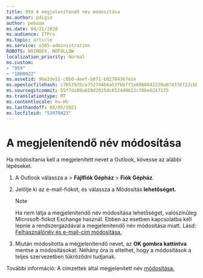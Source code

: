 ```yaml
---
title: 959 A megjelenítendő név módosítása
ms.author: pdigia
author: pebaum
ms.date: 04/21/2020
ms.audience: ITPro
ms.topic: article
ms.service: o365-administration
ROBOTS: NOINDEX, NOFOLLOW
localization_priority: Normal
ms.custom:
- "959"
- "1800022"
ms.assetid: 96e2de51-c8b0-4eef-b071-b02784367e1e
ms.openlocfilehash: c7657935ca752744b6a53fbbff1e69b8642239a074376722cbb0b1fa4036650c
ms.sourcegitcommit: b5f7da89a650d2915dc652449623c78be6247175
ms.translationtype: MT
ms.contentlocale: hu-HU
ms.lasthandoff: 08/05/2021
ms.locfileid: "53979423"
---
```

# <a name="change-your-display-name"></a>A megjelenítendő név módosítása
  
Ha módosítania kell a megjelenített nevet a Outlook, kövesse az alábbi lépéseket.
  
1. A Outlook válassza  a \> **Fájlfiók Gépház** \> **Fiók Gépház**.

2. Jelölje ki az e-mail-fiókot, és válassza a Módosítás **lehetőséget.**

    > [!NOTE]
    > Ha nem látja a megjelenítendő név módosítása lehetőséget, valószínűleg Microsoft-fiókot Exchange használ. Ebben az esetben kapcsolatba kell lépnie a rendszergazdával a megjelenítendő név módosítása miatt. Lásd: [Felhasználónév és e-mail-cím módosítása.](https://docs.microsoft.com/microsoft-365/admin/add-users/change-a-user-name-and-email-address)
  
3. Miután módosította a megjelenítendő nevet, az **OK gombra kattintva** mentse a módosításokat. Néhány óra is eltelhet, hogy a módosítások a teljes szervezetben tükröződni tudjanak.

További információ: A címzettek által megjelenített név [módosítása.](https://support.office.com/article/2b53331a-ba2a-4803-88dc-ac9fe376c8a9.aspx)
  
